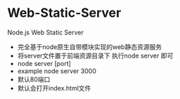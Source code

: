 # Web-Static-Server
Node.js Web Static Server

 * 完全基于node原生自带模块实现的web静态资源服务
 * 将server文件置于前端资源目录下 执行node server 即可
 * node server [port]
 * example node server 3000
 * 默认80端口
 * 默认会打开index.html文件
